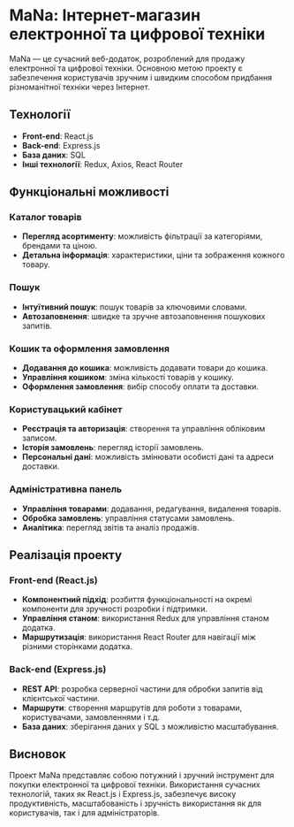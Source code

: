 # MaNa: Інтернет-магазин електронної та цифрової техніки

MaNa — це сучасний веб-додаток, розроблений для продажу електронної та цифрової техніки. Основною метою проекту є забезпечення користувачів зручним і швидким способом придбання різноманітної техніки через Інтернет. 

## Технології

- **Front-end**: React.js
- **Back-end**: Express.js
- **База даних**: SQL
- **Інші технології**: Redux, Axios, React Router

## Функціональні можливості

### Каталог товарів
- **Перегляд асортименту**: можливість фільтрації за категоріями, брендами та ціною.
- **Детальна інформація**: характеристики, ціни та зображення кожного товару.

### Пошук
- **Інтуїтивний пошук**: пошук товарів за ключовими словами.
- **Автозаповнення**: швидке та зручне автозаповнення пошукових запитів.

### Кошик та оформлення замовлення
- **Додавання до кошика**: можливість додавати товари до кошика.
- **Управління кошиком**: зміна кількості товарів у кошику.
- **Оформлення замовлення**: вибір способу оплати та доставки.

### Користувацький кабінет
- **Реєстрація та авторизація**: створення та управління обліковим записом.
- **Історія замовлень**: перегляд історії замовлень.
- **Персональні дані**: можливість змінювати особисті дані та адреси доставки.

### Адміністративна панель
- **Управління товарами**: додавання, редагування, видалення товарів.
- **Обробка замовлень**: управління статусами замовлень.
- **Аналітика**: перегляд звітів та аналіз продажів.

## Реалізація проекту

### Front-end (React.js)
- **Компонентний підхід**: розбиття функціональності на окремі компоненти для зручності розробки і підтримки.
- **Управління станом**: використання Redux для управління станом додатка.
- **Маршрутизація**: використання React Router для навігації між різними сторінками додатка.

### Back-end (Express.js)
- **REST API**: розробка серверної частини для обробки запитів від клієнтської частини.
- **Маршрути**: створення маршрутів для роботи з товарами, користувачами, замовленнями і т.д.
- **База даних**: зберігання даних у SQL з можливістю масштабування.

## Висновок
Проект MaNa представляє собою потужний і зручний інструмент для покупки електронної та цифрової техніки. Використання сучасних технологій, таких як React.js і Express.js, забезпечує високу продуктивність, масштабованість і зручність використання як для користувачів, так і для адміністраторів.